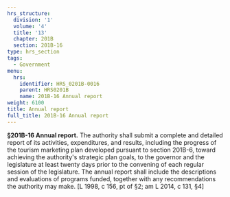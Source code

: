 ```yaml
---
hrs_structure:
  division: '1'
  volume: '4'
  title: '13'
  chapter: 201B
  section: 201B-16
type: hrs_section
tags:
  - Government
menu:
  hrs:
    identifier: HRS_0201B-0016
    parent: HRS0201B
    name: 201B-16 Annual report
weight: 6100
title: Annual report
full_title: 201B-16 Annual report
---
```

**§201B-16 Annual report.** The authority shall submit a complete and detailed report of its activities, expenditures, and results, including the progress of the tourism marketing plan developed pursuant to section 201B-6, toward achieving the authority's strategic plan goals, to the governor and the legislature at least twenty days prior to the convening of each regular session of the legislature. The annual report shall include the descriptions and evaluations of programs funded, together with any recommendations the authority may make. [L 1998, c 156, pt of §2; am L 2014, c 131, §4]
